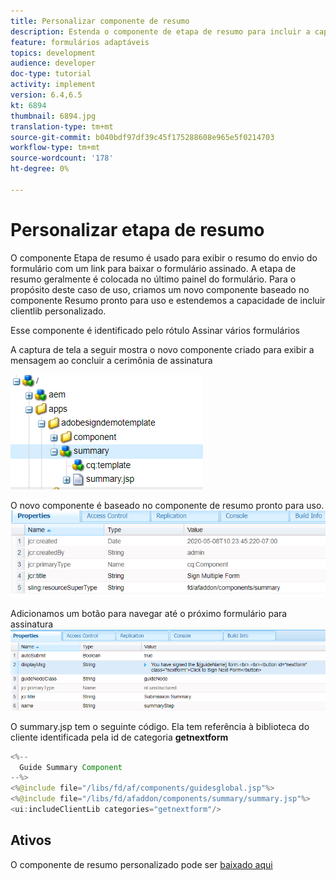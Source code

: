 ```yaml
---
title: Personalizar componente de resumo
description: Estenda o componente de etapa de resumo para incluir a capacidade de navegar até o próximo formulário no pacote.
feature: formulários adaptáveis
topics: development
audience: developer
doc-type: tutorial
activity: implement
version: 6.4,6.5
kt: 6894
thumbnail: 6894.jpg
translation-type: tm+mt
source-git-commit: b040bdf97df39c45f175288608e965e5f0214703
workflow-type: tm+mt
source-wordcount: '178'
ht-degree: 0%

---
```



# Personalizar etapa de resumo

O componente Etapa de resumo é usado para exibir o resumo do envio do formulário com um link para baixar o formulário assinado. A etapa de resumo geralmente é colocada no último painel do formulário.
Para o propósito deste caso de uso, criamos um novo componente baseado no componente Resumo pronto para uso e estendemos a capacidade de incluir clientlib personalizado.

Esse componente é identificado pelo rótulo Assinar vários formulários

A captura de tela a seguir mostra o novo componente criado para exibir a mensagem ao concluir a cerimônia de assinatura

![componente de resumo](assets/summary.PNG)

O novo componente é baseado no componente de resumo pronto para uso.
![component-prop](assets/componentprop.PNG)

Adicionamos um botão para navegar até o próximo formulário para assinatura
![código-modelo](assets/template-code.PNG)

O summary.jsp tem o seguinte código. Ela tem referência à biblioteca do cliente identificada pela id de categoria **getnextform**

```java
<%--
  Guide Summary Component
--%>
<%@include file="/libs/fd/af/components/guidesglobal.jsp"%>
<%@include file="/libs/fd/afaddon/components/summary/summary.jsp"%>
<ui:includeClientLib categories="getnextform"/>
```

## Ativos

O componente de resumo personalizado pode ser [baixado aqui](assets/custom-summary-step.zip)



